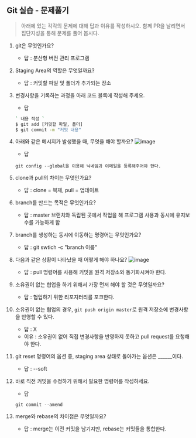 ## Git 실습 - 문제풀기
> 아래에 있는 각각의 문제에 대해 답과 이유를 작성하시오.
> 함께 PR을 날리면서 집단지성을 통해 문제를 풀어 봅시다.

1. git은 무엇인가요?   
   - 답 : 분산형 버전 관리 프로그램
  
2. Staging Area의 역할은 무엇일까요?
   - 답 : 커밋할 파일 및 폴더가 추가되는 장소

3. 변경사항을 기록하는 과정을 아래 코드 블록에 작성해 주세요.
   - 답
   ```bash
   ` 내용 작성 `
   $ git add [커밋할 파일, 폴더]
   $ git commit -m "커밋 내용"
   ```

4. 아래와 같은 메시지가 발생했을 때, 무엇을 해야 할까요?
![image](https://user-images.githubusercontent.com/98133984/181182281-4d01a374-62fe-4957-9a07-1efc005e35d3.png)
   - 답
   ```
   git config --global을 이용해 닉네임과 이메일을 등록해주어야 한다.
   ```
5. clone과 pull의 차이는 무엇인가요?
   - 답 : clone = 복제, pull = 업데이트
   
6. branch를 만드는 목적은 무엇인가요?
    - 답 : master 브랜치와 독립된 곳에서 작업을 해 프로그램 사용과 동시에 유지보수를 가능하게 함

7. branch를 생성하는 동시에 이동하는 명령어는 무엇인가요?
    - 답 : git swtich -c "branch 이름"

8. 다음과 같은 상황이 나타났을 때 어떻게 해야 하나요?
   ![image](https://user-images.githubusercontent.com/98133984/181183354-df42d325-b839-48e1-a4c6-667c20b33d5c.png)
    - 답 : pull 명령어를 사용해 커밋을 원격 저장소와 동기화시켜야 한다.

9.  소유권이 없는 협업을 하기 위해서 가장 먼저 해야 할 것은 무엇일까요?
    - 답 : 협업하기 위한 리포지터리를 포크한다.


10. 소유권이 없는 협업의 경우, `git push origin master`로 원격 저장소에 변경사항을 반영할 수 있다.
    - 답 : X
    - 이유 : 소유권이 없어 직접 변경사항을 반영하지 못하고 pull request를 요청해야 한다.
 
11. git reset 명령어의 옵션 중, staging area 상태로 돌아가는 옵션은 ______이다.
    - 답 : --soft

12. 바로 직전 커밋을 수정하기 위해서 필요한 명령어를 작성하세요.
    - 답
    ```
    git commit --amend
    ```

13. merge와 rebase의 차이점은 무엇일까요? 
     - 답 : merge는 이전 커밋을 남기지만, rebase는 커밋들을 통합한다.
